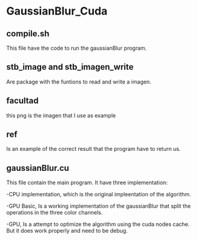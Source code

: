 # GaussianBlur_Cuda

## compile.sh
This file have the code to run the gaussianBlur program.

## stb_image and  stb_imagen_write
Are package with the funtions to read and write a imagen.

## facultad
this png is the imagen that I use as example

## ref
Is an example of the correct result that the program have to return us.

## gaussianBlur.cu

This file contain the main program. It have three implementation:

-CPU implementation, which is the original impleentation of the algorithm.

-GPU Basic, Is a working implementation of the gaussianBlur that split the operations in the three color channels.

-GPU, Is a attempt to optimize the algorithm using the cuda nodes cache. But it does work properly and need to be debug.

